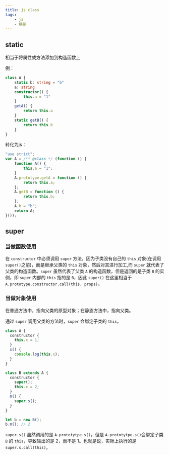 ```yaml
---
title: js class
tags:
    - js
    - 模拟
---
```


## static

相当于将属性或方法添加到构造函数上

例：

```ts
class A {
    static b: string = "b"
    a: string
    constructor() {
        this.a = "1"
    }
    getA() {
        return this.a
    }
    static getB() {
        return this.b
    }
}
```

转化为js：

```js
"use strict";
var A = /** @class */ (function () {
    function A() {
        this.a = "1";
    }
    A.prototype.getA = function () {
        return this.a;
    };
    A.getB = function () {
        return this.b;
    };
    A.b = "b";
    return A;
}());
```

## super

### 当做函数使用

在 `constructor` 中必须调用 `super` 方法，因为子类没有自己的 `this` 对象(在调用`super()`之前)，而是继承父类的 `this` 对象，然后对其进行加工,而 `super` 就代表了父类的构造函数。`super` 虽然代表了父类 `A` 的构造函数，但是返回的是子类 `B` 的实例，即 `super` 内部的 `this` 指的是 `B`，因此 `super()` 在这里相当于 `A.prototype.constructor.call(this, props)`。

### 当做对象使用

在普通方法中，指向父类的原型对象；在静态方法中，指向父类。

通过 `super` 调用父类的方法时，`super` 会绑定子类的 `this`。

```js
class A {
  constructor {
    this.x = 1;
  }
  s() {
    console.log(this.x);
  }
}

class B extends A {
  constructor {
    super();
    this.x = 2;
  }
  m() {
    super.s();
  }
}

let b = new B();
b.m(); // 2
```

`super.s()` 虽然调用的是 `A.prototytpe.s()`，但是 `A.prototytpe.s()`会绑定子类 `B` 的 `this`，导致输出的是 2，而不是 1。也就是说，实际上执行的是 `super.s.call(this)`。
